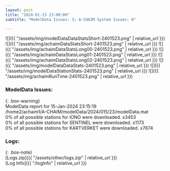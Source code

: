 ```yaml
---
layout: post
title: "2024-01-15 23:00:00"
subtitle: "ModelData Issues: 3; A-CHAIM System Issues: 0"

---
```


![]({{ "/assets/img/modelDataDataStatsShort-2401523.png" | relative_url }})
![]({{ "/assets/img/achaimDataStatsShort-2401523.png" | relative_url }})
![]({{ "/assets/img/achaimDataStatsLong00-2401523.png" | relative_url }})
![]({{ "/assets/img/achaimDataStatsLong01-2401523.png" | relative_url }})
![]({{ "/assets/img/achaimDataStatsLong02-2401523.png" | relative_url }})
![]({{ "/assets/img/modelDataDataStats-2401523.png" | relative_url }})
![]({{ "/assets/img/modelDataStationStats-2401523.png" | relative_url }})
![]({{ "/assets/img/achaimRunTime-2401523.png" | relative_url }})


### ModelData Issues:  
  
{: .box-warning}  
 ModelData report for 15-Jan-2024 23:15:19   
 /home2/achaim1/A-CHAIM/modelData/2024/015/23/modelData.mat   
 0% of all possible stations for IONO were downloaded. x3453   
 0% of all possible stations for SENTINEL were downloaded. x1173   
 0% of all possible stations for KARTVERKET were downloaded. x7674   
  


### Logs:  
  
{: .box-note}  
[Logs.zip]({{ "/assets/other/logs.zip" | relative_url }})  
[Log Info]({{ "/logInfo" | relative_url }})  
